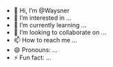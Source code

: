 - 👋 Hi, I’m @Waysner
- 👀 I’m interested in ...
- 🌱 I’m currently learning ...
- 💞️ I’m looking to collaborate on ...
- 📫 How to reach me ...
- 😄 Pronouns: ...
- ⚡ Fun fact: ...

<!---
Waysner/Waysner is a ✨ special ✨ repository because its `README.md` (this file) appears on your GitHub profile.
You can click the Preview link to take a look at your changes.
--->
